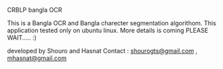 CRBLP bangla OCR

This is a Bangla OCR and Bangla charecter segmentation algorithom.
This application tested only on ubuntu linux.
More details is coming PLEASE WAIT..... :)

developed by Shouro and Hasnat
Contact : shourogts@gmail.com , mhasnat@gmail.com
